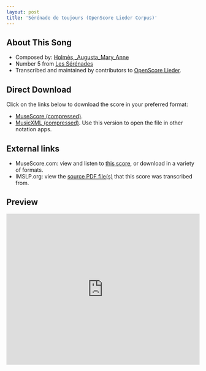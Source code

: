 ```yaml
---
layout: post
title: 'Sérénade de toujours (OpenScore Lieder Corpus)'
---
```


## About This Song

- Composed by: [Holmès,_Augusta_Mary_Anne](https://fourscoreandmore.org/openscore/lieder/Holmès,_Augusta_Mary_Anne)
- Number 5 from [Les Sérénades](https://fourscoreandmore.org/openscore/lieder/Holmès,_Augusta_Mary_Anne/Les_Sérénades)
- Transcribed and maintained by contributors to [OpenScore Lieder].

[OpenScore Lieder]: https://musescore.com/openscore-lieder-corpus

## Direct Download

Click on the links below to download the score in your preferred format:
- [MuseScore (compressed)](https://github.com/openscore/lieder/blob/main/scores/Holmès,_Augusta_Mary_Anne/Les_Sérénades/5_Sérénade_de_toujours/lc5669865.mscz?raw=true).
- [MusicXML (compressed)](https://github.com/openscore/lieder/blob/main/scores/Holmès,_Augusta_Mary_Anne/Les_Sérénades/5_Sérénade_de_toujours/lc5669865.mxl?raw=true). Use this version to open the file in other notation apps.

## External links

- MuseScore.com: view and listen to [this score][MuseScore], or download in a variety of formats.
- IMSLP.org: view the [source PDF file(s)][IMSLP] that this score was transcribed from.

[MuseScore]: https://musescore.com/score/5669865
[IMSLP]: https://imslp.org/wiki/Special:ReverseLookup/584725

## Preview

<iframe width="100%" height="394" src="https://musescore.com/openscore-lieder-corpus/scores/5669865/embed" frameborder="0" allowfullscreen allow="autoplay; fullscreen"></iframe>
